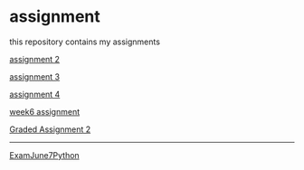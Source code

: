 # assignment
this repository contains my assignments

[assignment 2](https://github.com/MateoMalbasic/assignment/blob/master/assignment2.ipynb)

[assignment 3](https://github.com/MateoMalbasic/assignment/blob/master/assignment3%20(2).ipynb)

[assignment 4](https://github.com/MateoMalbasic/assignment/blob/master/assignment4.ipynb)

[week6 assignment](https://github.com/MateoMalbasic/assignment/blob/master/week6correct.ipynb)

[Graded Assignment 2](https://github.com/MateoMalbasic/assignment/blob/master/Graded_assignment_2.ipynb)

---------------------------------------------------------------------------------------------------------
[ExamJune7Python](https://github.com/MateoMalbasic/assignment/blob/master/exam_june_7_2018.ipynb)
